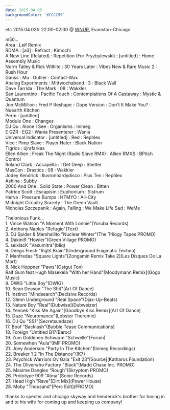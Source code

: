 ```yaml
---
date: 2015.04.03
backgroundColor: '#CCCC99'
---
```


etc 2015.04.03fr 22:00-02:00 @ [WNUR](http://www.wnur.org/), Evanston-Chicago  

m50...  
Area : Leif Remix  
RDMA : \[a3\] : Refract : Kimochi  
A New Line (Related) : Repetition (For Pryzbylewski) : \[untitled\] : Home Assembly Music  
Norm Talley & Rick Wilhite : 30 Years Later : Vibes New & Rare Music 2 : Rush Hour  
Gauss : Mu : Outlier : Contast-Wax  
Analog Experiments : Mittwochabend : 3 : Black Wall  
Dave Tarrida : The Mark : 08 : Wakkler  
San Laurentino : Pacific Touch : Contemplations Of A Castaway : Mystic & Quantum  
Jon McMillion : Fred P Reshape - Dope Version : Don't It Make You? : Nuearth Kitchen  
Perm : \[untitled\]  
Module One : Changes  
DJ Qu : Alone I See : Organisms : Inimeg  
E GZR : EG2 : Wania Presenterer : Wania  
Universal Indicator : \[untitled\] : Red : Rephlex  
Vice : Pimp Slave : Player Hater : Black Nation  
Tigrics : újrafarkas  
Ellen Allien : Freak The Night (Radio Slave RMX) : Allien RMXS : BPitch Control  
Roland Clark : Accapella : I Get Deep : Shelter  
MasCon : Drastics : 08 : Wakkler  
Jodey Kendrick : Iluvronhardydisco : Plus Ten : Rephlex  
Ashina : Subby  
2000 And One : Solid State : Power Clean : Bitten  
Patrice Scott : Escapism : Euphonium : Sistrum  
Herva : Pressure Bumps : HTMYO : All-City  
Midnight Circuitry Society : The Green Vault  
Nicholas Szczepanik : Again, Falling : We Make Life Sad : WeMe  

Thelonious Funk...  
1\. Vince Watson "A Moment With Lonnie"(Yoruba Records)  
2\. Anthony Naples "Refugio"(Text)  
3\. DJ Spider & Marshallito "Nuclear Winter"(The Trilogy Tapes PROMO)  
4\. Dakini9 "Howler"(Green Village PROMO)  
5\. seixlacK "Vasumitra"(bliq)  
6\. Deego Fresh "Right Brain"(Underground Enigmatic Techno)  
7\. Manfredas "Square Lights"\[Zongamin Remix Take 2\](Les Disques De La Mort)  
8\. Nick Hoppner "Paws"(Ostgut Ton)  
Ralf Gum feat Hugh Masekela "With her Hand"\[Moodymann Remix\](Gogo Music)  
9\. DWIG "Little Boy"(DWIG)  
10\. Sean Deason "The Shit"(Art Of Dance)  
11\. Instinct "Mindsearch"(Decisive Records)  
12\. Glenn Underground "Real Space"(Djax-Up-Beats)  
13\. Nature Boy "Real"\[Dubwise\](Dubweizer)  
14\. Yennek "Kiss Me Again"\[Goodbye Kiss Remix\](Art Of Dance)  
15\. Daze "Neuromance"(Lobster Theremin)  
16\. DJ Qu "SS1"(Secretsundaze)  
17\. Boof "Backlash"(Bubble Tease Communications)  
18\. Foreign “Untitled B1?(Baroc)  
19\. Zum Goldenen Schwarm "Schwelle"(Forum)  
20\. Somewhen "Aula"(IMF PROMO)  
21\. Joey Anderson "Party In The Kitchen"(Inimeg Recordings)  
22\. Breaker 1 2 "In The Distance"(!K7)  
23\. Psychick Warriors Ov Gaia "Exit 23"\[Source\](Katharos Foundation)  
24\. The Oliverwho Factory "Black"(Madd Chase Inc. PROMO)  
25\. Maxime Dangles “Rough”(Skryptom PROMO)  
26\. Prototype 909 "Atma"(Sonic Records)  
27\. Head High "Rave"\[Dirt Mix\](Power House)  
28\. Moby "Thousand"\[Perc Edit\](PROMO)  

thanks to specter and chicago skyway and henderick's brother for tuning in and to his wife for coming up and keeping us company!